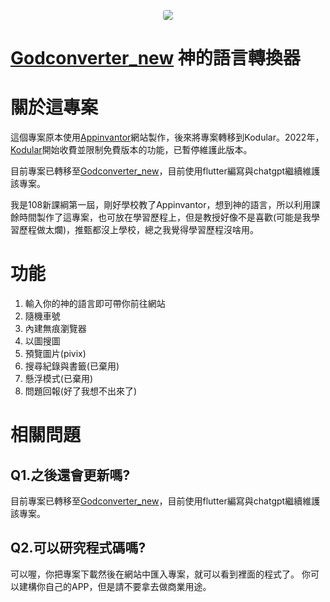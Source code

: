 <p align="center"><a href="https://github.com/lokey0905/Godconverter" target="_blank"><img src="https://static.wixstatic.com/media/928b76_ba0c3f7ccda648e2aefe8599887d5786~mv2.jpg/v1/fit/w_1432,h_1304,q_90/928b76_ba0c3f7ccda648e2aefe8599887d5786~mv2.webp" style="border-radius: 4px;"></a></p>

# [Godconverter_new](https://github.com/lokey0905/Godconverter_new/) 神的語言轉換器

# 關於這專案
這個專案原本使用[Appinvantor](https://appinventor.mit.edu/)網站製作，後來將專案轉移到Kodular。2022年，[Kodular](https://www.kodular.io/)開始收費並限制免費版本的功能，已暫停維護此版本。

目前專案已轉移至[Godconverter_new](https://github.com/lokey0905/Godconverter_new/)，目前使用flutter編寫與chatgpt繼續維護該專案。

我是108新課綱第一屆，剛好學校教了Appinvantor，想到神的語言，所以利用課餘時間製作了這專案，也可放在學習歷程上，但是教授好像不是喜歡(可能是我學習歷程做太爛)，推甄都沒上學校，總之我覺得學習歷程沒啥用。

# 功能
1. 輸入你的神的語言即可帶你前往網站
2. 隨機車號
3. 內建無痕瀏覽器
4. 以圖搜圖
5. 預覽圖片(pivix)
6. 搜尋紀錄與書籤(已棄用)
7. 懸浮模式(已棄用)
8. 問題回報(好了我想不出來了)

# 相關問題
## Q1.之後還會更新嗎?
目前專案已轉移至[Godconverter_new](https://github.com/lokey0905/Godconverter_new/)，目前使用flutter編寫與chatgpt繼續維護該專案。

## Q2.可以研究程式碼嗎?
可以喔，你把專案下載然後在網站中匯入專案，就可以看到裡面的程式了。
你可以建構你自己的APP，但是請不要拿去做商業用途。
